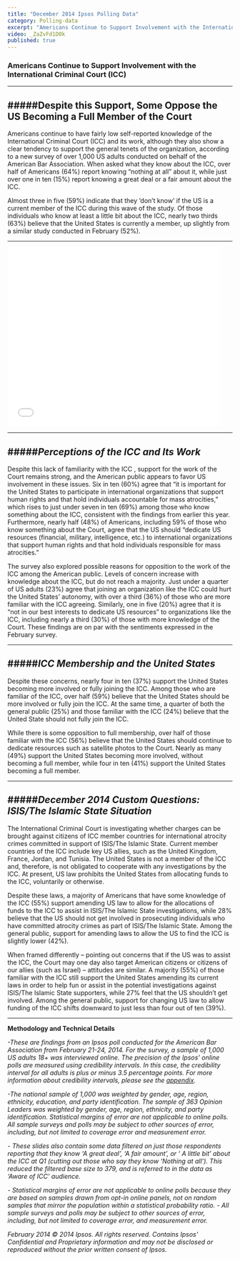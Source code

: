 ```yaml
---
title: "December 2014 Ipsos Polling Data"
category: Polling-data
excerpt: "Americans Continue to Support Involvement with the International Criminal Court (ICC)"
video: _ZaZvFd1D0k 
published: true
---
```

### Americans Continue to Support Involvement with the International Criminal Court (ICC)

---

#####Despite this Support, Some Oppose the US Becoming a Full Member of the Court 
---
Americans continue to have fairly low self-reported knowledge of the International Criminal Court (ICC) and its work, although they also show a clear tendency to support the general tenets of the organization, according to a new survey of over 1,000 US adults conducted on behalf of the American Bar Association. When asked what they know about the ICC, over half of Americans (64%) report knowing “nothing at all” about it, while just over one in ten (15%) report knowing a great deal or a fair amount about the ICC. 

Almost three in five (59%) indicate that they ‘don’t know’ if the US is a current member of the ICC during this wave of the study.  Of those individuals who know at least a little bit about the ICC, nearly two thirds (63%) believe that the United States is currently a member, up slightly from a similar study conducted in February (52%).

---


<iframe src="//www.slideshare.net/slideshow/embed_code/42734074" width="476" height="400" frameborder="0" marginwidth="0" marginheight="0" scrolling="no"></iframe>

---

#####*Perceptions of the ICC and Its Work*
---
Despite this lack of familiarity with the ICC , support for the work of the Court remains strong, and the American public appears to favor US involvement in these issues. Six in ten (60%) agree that “it is important for the United States to participate in international organizations that support human rights and that hold individuals accountable for mass atrocities,” which rises to just under seven in ten (69%) among those who know something about the ICC, consistent with the findings from earlier this year. Furthermore, nearly half (48%) of Americans, including 59% of those who know something about the Court, agree that the US should “dedicate US resources (financial, military, intelligence, etc.) to international organizations that support human rights and that hold individuals responsible for mass atrocities.”  

The survey also explored possible reasons for opposition to the work of the ICC among the American public. Levels of concern increase with knowledge about the ICC, but do not reach a majority. Just under a quarter of US adults (23%) agree that joining an organization like the ICC could hurt the United States’ autonomy, with over a third (36%) of those who are more familiar with the ICC agreeing. Similarly, one in five (20%) agree that it is “not in our best interests to dedicate US resources” to organizations like the ICC, including nearly a third (30%) of those with more knowledge of the Court. These findings are on par with the sentiments expressed in the February survey.

---

#####*ICC Membership and the United States*
---
Despite these concerns, nearly four in ten (37%) support the United States becoming more involved or fully joining the ICC. Among those who are familiar of the ICC, over half (59%) believe that the United States should be more involved or fully join the ICC.  At the same time, a quarter of both the general public (25%) and those familiar with the ICC (24%) believe that the United State should not fully join the ICC. 

While there is some opposition to full membership, over half of those familiar with the ICC (56%) believe that the United States should continue to dedicate resources such as satellite photos to the Court.  Nearly as many (49%) support the United States becoming more involved, without becoming a full member, while four in ten (41%) support the United States becoming a full member.

---

#####*December 2014 Custom Questions: ISIS/The Islamic State Situation*	
---
The International Criminal Court is investigating whether charges can be brought against citizens of ICC member countries for international atrocity crimes committed in support of ISIS/The Islamic State. Current member countries of the ICC include key US allies, such as the United Kingdom, France, Jordan, and Tunisia. The United States is not a member of the ICC and, therefore, is not obligated to cooperate with any investigations by the ICC. At present, US law prohibits the United States from allocating funds to the ICC, voluntarily or otherwise. 

Despite these laws, a majority of Americans that have some knowledge of the ICC (55%) support amending US law to allow for the allocations of funds to the ICC to assist in ISIS/The Islamic State investigations, while 28% believe that the US should not get involved in prosecuting individuals who have committed atrocity crimes as part of ISIS/The Islamic State.   Among the general public, support for amending laws to allow the US to find the ICC is slightly lower (42%). 

When framed differently – pointing out concerns that if the US was to assist the ICC, the Court may one day also target American citizens or citizens of our allies (such as Israel) – attitudes are similar. A majority (55%) of those familiar with the ICC still support the United States amending its current laws in order to help fun or assist in the potential investigations against ISIS/The Islamic State supporters, while 27% feel that the US shouldn’t get involved. Among the general public, support for changing US law to allow funding of the ICC shifts downward to just less than four out of ten (39%).  


---

**Methodology and Technical Details**

*-These are findings from an Ipsos poll conducted for the American Bar Association from February 21-24, 2014. For the survey, a sample of 1,000 US adults 18+ was interviewed online. The precision of the Ipsos’ online polls are measured using credibility intervals. In this case, the credibility interval for all adults is plus or minus 3.5 percentage points. For more information about credibility intervals, please see the [appendix](http://www.international-criminal-justice-today.org/ipsos-appendix/).* 

*-The national sample of 1,000 was weighted by gender, age, region, ethnicity, education, and party identification. The sample of 363 Opinion Leaders was weighted by gender, age, region, ethnicity, and party identification. Statistical margins of error are not applicable to online polls. All sample surveys and polls may be subject to other sources of error, including, but not limited to coverage error and measurement error.*  


*- These slides also contain some data filtered on just those respondents reporting that they know ‘A great deal’, ‘A fair amount’, or ‘ A little bit’ about the ICC at Q1 (cutting out those who say they know ‘Nothing at all’). This reduced the filtered base size to 379, and is referred to in the data as ‘Aware of ICC’ audience.*

*- Statistical margins of error are not applicable to online polls because they are based on samples drawn from opt-in online panels, not on random samples that mirror the population within a statistical probability ratio.*
*- All sample surveys and polls may be subject to other sources of error, including, but not limited to coverage error, and measurement error.*

*February 2014 © 2014 Ipsos. All rights reserved. Contains Ipsos' Confidential and Proprietary information and may not be disclosed or reproduced without the prior written consent of Ipsos.*
